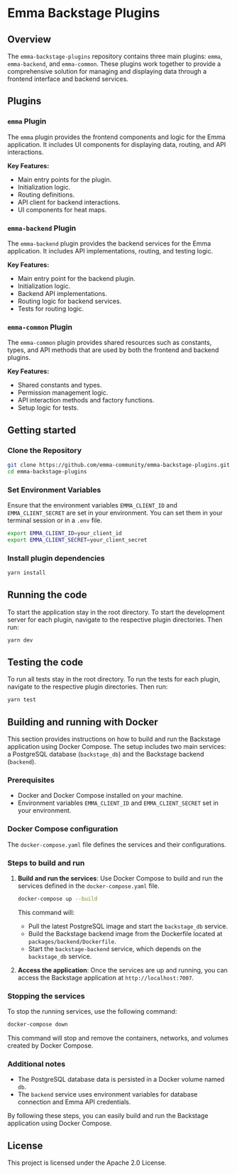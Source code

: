 # Emma Backstage Plugins

## Overview

The `emma-backstage-plugins` repository contains three main plugins: `emma`, `emma-backend`, and `emma-common`. These plugins work together to provide a comprehensive solution for managing and displaying data through a frontend interface and backend services.

## Plugins

### `emma` Plugin

The `emma` plugin provides the frontend components and logic for the Emma application. It includes UI components for displaying data, routing, and API interactions.

**Key Features:**
- Main entry points for the plugin.
- Initialization logic.
- Routing definitions.
- API client for backend interactions.
- UI components for heat maps.

### `emma-backend` Plugin

The `emma-backend` plugin provides the backend services for the Emma application. It includes API implementations, routing, and testing logic.

**Key Features:**
- Main entry point for the backend plugin.
- Initialization logic.
- Backend API implementations.
- Routing logic for backend services.
- Tests for routing logic.

### `emma-common` Plugin

The `emma-common` plugin provides shared resources such as constants, types, and API methods that are used by both the frontend and backend plugins.

**Key Features:**
- Shared constants and types.
- Permission management logic.
- API interaction methods and factory functions.
- Setup logic for tests.

## Getting started

### Clone the Repository

```sh
git clone https://github.com/emma-community/emma-backstage-plugins.git
cd emma-backstage-plugins
```

### Set Environment Variables

Ensure that the environment variables `EMMA_CLIENT_ID` and `EMMA_CLIENT_SECRET` are set in your environment. You can set them in your terminal session or in a `.env` file.

```sh
export EMMA_CLIENT_ID=your_client_id
export EMMA_CLIENT_SECRET=your_client_secret
```

### Install plugin dependencies

```sh
yarn install
```

## Running the code
To start the application stay in the root directory. To start the development server for each plugin, navigate to the respective plugin directories. Then run:

```sh
yarn dev
```

## Testing the code
To run all tests stay in the root directory. To run the tests for each plugin, navigate to the respective plugin directories. Then run:

```sh
yarn test
```

## Building and running with Docker

This section provides instructions on how to build and run the Backstage application using Docker Compose. The setup includes two main services: a PostgreSQL database (`backstage_db`) and the Backstage backend (`backend`).

### Prerequisites

- Docker and Docker Compose installed on your machine.
- Environment variables `EMMA_CLIENT_ID` and `EMMA_CLIENT_SECRET` set in your environment.

### Docker Compose configuration

The `docker-compose.yaml` file defines the services and their configurations.

### Steps to build and run

1. **Build and run the services**:
   Use Docker Compose to build and run the services defined in the `docker-compose.yaml` file.

   ```sh
   docker-compose up --build
   ```

   This command will:
   - Pull the latest PostgreSQL image and start the `backstage_db` service.
   - Build the Backstage backend image from the Dockerfile located at `packages/backend/Dockerfile`.
   - Start the `backstage-backend` service, which depends on the `backstage_db` service.

2. **Access the application**:
   Once the services are up and running, you can access the Backstage application at `http://localhost:7007`.

### Stopping the services

To stop the running services, use the following command:

```sh
docker-compose down
```

This command will stop and remove the containers, networks, and volumes created by Docker Compose.

### Additional notes

- The PostgreSQL database data is persisted in a Docker volume named `db`.
- The `backend` service uses environment variables for database connection and Emma API credentials.

By following these steps, you can easily build and run the Backstage application using Docker Compose.

## License
This project is licensed under the Apache 2.0 License.